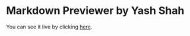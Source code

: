 # Markdown Previewer by Yash Shah

You can see it live by clicking [here](https://qosz.github.io/Markdown-Previewer-by-Yash-Shah/).
